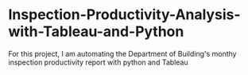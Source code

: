 # Inspection-Productivity-Analysis-with-Tableau-and-Python

For this project, I am automating the Department of Building's monthy inspection productivity report with python and Tableau
